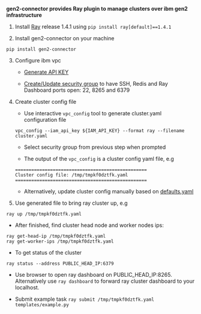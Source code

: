 **gen2-connector provides Ray plugin to manage clusters over ibm gen2 infrastructure**

1. Install [Ray](https://github.com/ray-project/ray) release 1.4.1 using `pip install ray[default]==1.4.1`

2. Install gen2-connector on your machine

```
pip install gen2-connector
```

3. Configure ibm vpc
    * [Generate API KEY](https://www.ibm.com/docs/en/spectrumvirtualizecl/8.1.3?topic=installing-creating-api-key)

    * [Create/Update security group](https://cloud.ibm.com/docs/vpc?topic=vpc-configuring-the-security-group) to have SSH, Redis and Ray Dashboard ports open: 22, 8265 and 6379

4. Create cluster config file

    * Use interactive `vpc_config` tool to generate cluster.yaml configuration file
    ```
    vpc_config --iam_api_key ${IAM_API_KEY} --format ray --filename cluster.yaml
    ```
    
    * Select security group from previous step when prompted

    * The output of the `vpc_config` is a cluster config yaml file, e.g
    ```
    =================================================
    Cluster config file: /tmp/tmpkf0dztfk.yaml
    =================================================
    ```

    * Alternatively, update cluster config manually based on [defaults.yaml](templates/defaults.yaml)
    
6. Use generated file to bring ray cluster up, e.g

```ray up /tmp/tmpkf0dztfk.yaml```

* After finished, find cluster head node and worker nodes ips:

```
ray get-head-ip /tmp/tmpkf0dztfk.yaml
ray get-worker-ips /tmp/tmpkf0dztfk.yaml
```

* To get status of the cluster

```
ray status --address PUBLIC_HEAD_IP:6379
```

* Use browser to open ray dashboard on PUBLIC_HEAD_IP:8265. Alternatively use `ray dashboard` to forward ray cluster dashboard to your localhost. 

* Submit example task `ray submit /tmp/tmpkf0dztfk.yaml templates/example.py`
